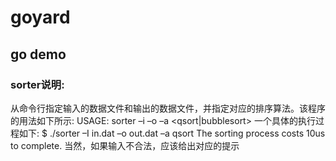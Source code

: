 # goyard
## go demo
### sorter说明: 
从命令行指定输入的数据文件和输出的数据文件，并指定对应的排序算法。该程序的用法如下所示:
USAGE: sorter –i <in> –o <out> –a <qsort|bubblesort>
一个具体的执行过程如下:
$ ./sorter –I in.dat –o out.dat –a qsort
The sorting process costs 10us to complete.
当然，如果输入不合法，应该给出对应的提示

